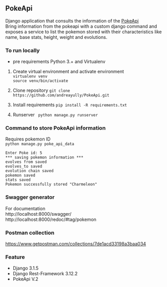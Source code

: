## PokeApi
Django application that consults the information of the [PokeApi](https://pokeapi.co/)  
Bring information from the pokeapi with a custom django command and exposes a service to list the pokemon stored with their characteristics 
like name, base stats, height, weight and evolutions.

### To run locally
* pre requirements Python 3.+ and Virtualenv
1. Create virtual environment and activate environment  
`virtualenv venv`  
`source venv/bin/activate`

2. Clone repository `git clone https://github.com/andreayully/PokeApi.git`

3. Install requirements `pip install -R requirements.txt`

4. Runserver ` python manage.py runserver`

### Command to store PokeApi information
Requires pokemon ID  
`python manage.py poke_api_data`
~~~
Enter Poke id: 5  
*** saving pokemon information ***
evolves from saved
evolves_to saved
evolution chain saved
pokemon saved
stats saved
Pokemon successfully stored "Charmeleon"
~~~

### Swagger generator
For documentation  
http://localhost:8000/swagger/  
http://localhost:8000/redoc/#tag/pokemon  

### Postman collection
https://www.getpostman.com/collections/7de1acd33198a3baa034

### Feature
* Django 3.1.5
* Django Rest-Framework 3.12.2
* PokeApi V.2
